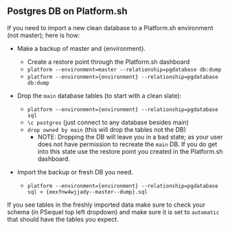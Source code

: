 Postgres DB on Platform.sh
----

If you need to import a new clean database to a Platform.sh environment (not master); here is how:

* Make a backup of master and {environment}.
  * Create a restore point through the Platform.sh dashboard
  * `platform --environment=master --relationship=pgdatabase db:dump`
  * `platform --environment={environment} --relationship=pgdatabase db:dump`

* Drop the `main` database tables (to start with a clean slate):
  * `platform --environment={environment} --relationship=pgdatabase sql`
  * `\c postgres` (just connect to any database besides main)
  * `drop owned by main` (this will drop the tables not the DB)
    * NOTE: Dropping the DB will leave you in a bad state; as your user does not
    have permission to recreate the `main` DB.  If you do get into this state use
    the restore point you created in the Platform.sh dashboard.

* Import the backup or fresh DB you need.
  * `platform --environment={environment} --relationship=pgdatabase sql < {eexfnw4wjjady--master--dump}.sql`

If you see tables in the freshly imported data make sure to check your schema
(in PSequel top left dropdown) and make sure it is set to `automatic` that should
have the tables you expect.
